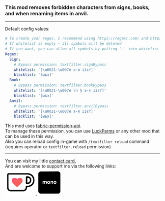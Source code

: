 ### This mod removes forbidden characters from signs, books, and when renaming items in anvil.

---
Default config values:
```yaml
# To create your regex, I recommend using https://regexr.com/ and https://www.compart.com/en/unicode/block 
# If whitelist is empty — all symbols will be deleted 
# If you want, you can allow all symbols by putting '.' into whitelist (whitelist: '.')
Regex:
  Sign:
    # Bypass permission: textfilter.signBypass
    whitelist: '[\u0021-\u007e а-я іїєґ]'
    blacklist: '[ыъэ]'
  Book:
    # Bypass permission: textfilter.bookBypass
    whitelist: '[\u0021-\u007e \n § а-я іїєґ]'
    blacklist: '[ыъэ]'
  Anvil:
    # Bypass permission: textfilter.anvilBypass
    whitelist: '[\u0021-\u007e а-я іїєґ]'
    blacklist: '[ыъэ]'
```

This mod uses [fabric-permission-api](https://github.com/lucko/fabric-permissions-api/). <br>
To manage these permission, you can use [LuckPerms](https://modrinth.com/mod/luckperms) or any other mod that can be used in this way. <br>
Also you can reload config in-game with `/textfilter reload` command (requires operator or `textfilter.reload` permission)

---
You can visit my little [contact card](https://somykos.github.io/web/), <br>
And are welcome to support me via the following links:<br>
<a href="https://ko-fi.com/somyk">
<img src="https://raw.githubusercontent.com/somykOS/web/c03742bd86ca2ce0f6f39bcd3cfe683ad98926a2/public/external/kofi_s_logo_nolabel.svg" alt="ko-fi" width="100"/>
</a>
<a href="https://send.monobank.ua/jar/8RCzun35pC">
<img src="https://raw.githubusercontent.com/somykOS/web/5ac2e685429eb0cc369dc220ce3b93d2a22893c0/public/external/monobank_logo.svg" alt="monobank" width="80"/>
</a>